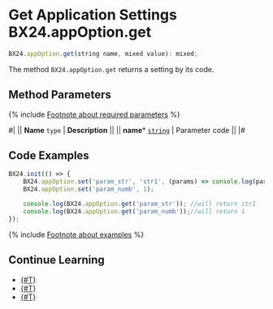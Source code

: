 # Get Application Settings BX24.appOption.get

```js
BX24.appOption.get(string name, mixed value): mixed;
```

The method `BX24.appOption.get` returns a setting by its code.

## Method Parameters

{% include [Footnote about required parameters](../../../_includes/required.md) %}

#|
|| **Name**
`type` | **Description** ||
|| **name***
[`string`](../../../api-reference/data-types.md) | Parameter code ||
|#

## Code Examples

```js
BX24.init(() => {
    BX24.appOption.set('param_str', 'str1', (params) => console.log(params));
    BX24.appOption.set('param_numb', 1);

    console.log(BX24.appOption.get('param_str')); //will return str1
    console.log(BX24.appOption.get('param_numb'));//will return 1
});
```

{% include [Footnote about examples](../../../_includes/examples.md) %}

## Continue Learning

- [{#T}](./bx24-user-option-set.md)
- [{#T}](./bx24-user-option-get.md)
- [{#T}](./bx24-app-option-set.md)